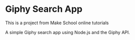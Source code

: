 # Giphy Search App

This is a project from Make School online tutorials

A simple Giphy search app using Node.js and the Giphy API.

